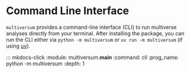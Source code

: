 # Command Line Interface

`multiversum` provides a command-line interface (CLI) to run multiverse analyses directly from your terminal. After installing the package, you can run the CLI either via `python -m multiversum` or `uv run -m multiversum` (if using [uv](https://docs.astral.sh/uv/)).

::: mkdocs-click
    :module: multiversum.__main__
    :command: cli
    :prog_name: python -m multiversum
    :depth: 1
